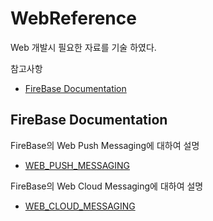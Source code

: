 # WebReference
Web 개발시 필요한 자료를 기술 하였다.

참고사항
- [FireBase Documentation](#firebase-documentation)

## FireBase Documentation
FireBase의 Web Push Messaging에 대하여 설명
- [WEB_PUSH_MESSAGING](https://developers.google.com/web/fundamentals/getting-started/codelabs/push-notifications/)

FireBase의 Web Cloud Messaging에 대하여 설명
- [WEB_CLOUD_MESSAGING](https://firebase.google.com/docs/cloud-messaging/admin/send-messages)
